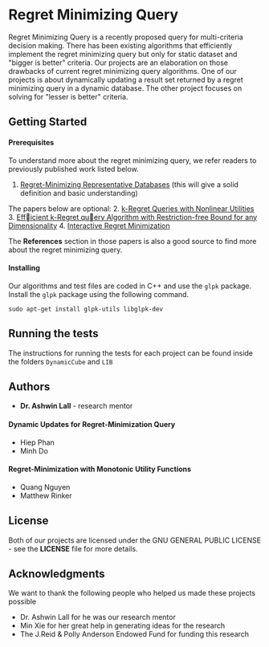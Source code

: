 # Regret Minimizing Query
Regret Minimizing Query is a recently proposed query for multi-criteria decision making. There has been existing algorithms that efficiently implement the regret minimizing query but only for static dataset and "bigger is better" criteria. Our projects are an elaboration on those drawbacks of current regret minimizing query algorithms. One of our projects is about dynamically updating a result set returned by a regret minimizing query in a dynamic database. The other project focuses on solving for "lesser is better" criteria.

## Getting Started
#### Prerequisites
To understand more about the regret minimizing query, we refer readers to previously published work listed below.
1. [Regret-Minimizing Representative Databases](http://www.vldb.org/pvldb/vldb2010/papers/R99.pdf) (this will give a solid definition and basic understanding)

The papers below are optional:
2. [k-Regret Queries with Nonlinear Utilities](http://www.vldb.org/pvldb/vol8/p2098-kesslerfaulkner.pdf)
3. [Efficient k-Regret query Algorithm with Restriction-free Bound for any Dimensionality](https://dl.acm.org/citation.cfm?id=3183713.3196903)
4. [Interactive Regret Minimization](http://citeseerx.ist.psu.edu/viewdoc/download?doi=10.1.1.306.6067&rep=rep1&type=pdf)

The <b>References</b> section in those papers is also a good source to find more about the regret minimizing query.

#### Installing
Our algorithms and test files are coded in C++ and use the `glpk` package. Install the `glpk` package using the following command.

``
sudo apt-get install glpk-utils libglpk-dev 
``

## Running the tests
The instructions for running the tests for each project can be found inside the folders `DynamicCube` and `LIB`

## Authors
* <b>Dr. Ashwin Lall</b> - research mentor
#### Dynamic Updates for Regret-Minimization Query
* Hiep Phan
* Minh Do
#### Regret-Minimization with Monotonic Utility Functions
* Quang Nguyen
* Matthew Rinker
## License
Both of our projects are licensed under the GNU GENERAL PUBLIC LICENSE - see the <b>LICENSE</b> file for more details.

## Acknowledgments
We want to thank the following people who helped us made these projects possible
* Dr. Ashwin Lall for he was our research mentor
* Min Xie for her great help in generating ideas for the research
* The J.Reid & Polly Anderson Endowed Fund for funding this research